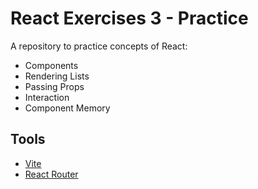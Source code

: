 # React Exercises 3 - Practice

A repository to practice concepts of React:

* Components
* Rendering Lists
* Passing Props
* Interaction
* Component Memory

## Tools

* [Vite](https://vitejs.dev/)
* [React Router](https://reactrouter.com/en/main)
